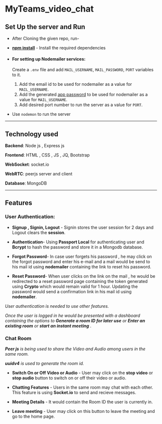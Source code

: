 # MyTeams_video_chat

## Set Up the server and Run

- After Cloning the given repo, run-

- **[npm install](https://docs.npmjs.com/cli/v7/commands/npm-install)** - Install the required dependencies

- #### For setting up **Nodemailer** services:
  Create a `.env` file and add `MAIL_USERNAME`, `MAIL_PASSWORD`, `PORT` variables to it.

  1. Add the email id to be used for nodemailer as a value for `MAIL_USERNAME`.
  2. Add the generated [app password](https://youtu.be/lBRnLXwjLw0?t=983) to be used for nodemailer as a value for `MAIL_USERNAME`.
  3. Add desired port number to run the server as a value for `PORT`.

- Use `nodemon` to run the server
---
## Technology used

**Backend**: Node js , Express js

**Frontend**: HTML , CSS , JS , JQ, Bootstrap

**WebSocket**: socket.io

**WebRTC**: peerjs server and client

**Database**: MongoDB

---

## Features

### User Authentication: 
 - **Signup , Signin, Logout** - Signin stores the user session for 2 days and Logout clears the **session**.
 
 - **Authentication**- Using **Passport Local** for authenticating user and **Bcrypt** to hash the password and store it in a Mongodb database.

 - **Forgot Password**- In case user forgets his password , he may click on the forgot password and enter his e-mail and a mail would be send to his mail id using **nodemailer** containing the link to reset his password.

 - **Reset Password**- When user clicks on the link on the mail , he would be redirected to a reset password page containing the token generated using **Crypto** which would remain valid for 1 hour. Updating the password would send a confirmation link in his mail id using **nodemailer**.

 *User authentication is needed to use other features.*
 
 *Once the user is logged in he would be presented with a dashboard containing the options to **Generate a room ID for later use** or **Enter an existing room** or **start an instant meeting** .*
 
 ### Chat Room
 ***Peer js** is being used to share the Video and Audio among users in the same room.*
 
 ***uuidv4** is used to generate the room id.*
 
  - **Switch On or Off Video or Audio** - User may click on the **stop video** or **stop audio** button to switch on or off their video or audio.
 
  - **Chatting Features** - Users in the same room may chat with each other. This feature is using **Socket.io** to send and recieve messages.
 
  - **Meeting Details** - It would contain the Room ID the user is currently in.
 
  - **Leave meeting** - User may click on this button to leave the meeting and go to the home page.



